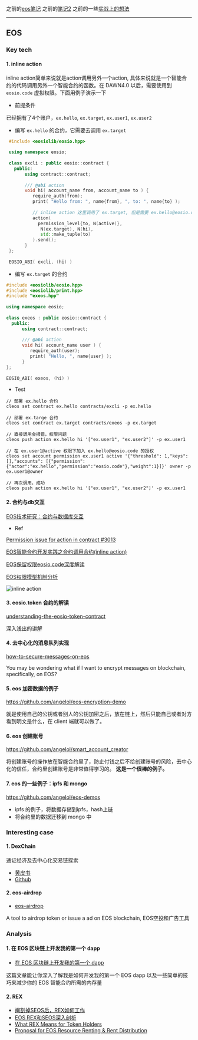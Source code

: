 
之前的[eos笔记](http://note.youdao.com/noteshare?id=09ccaccfdff1f9bcbe46ce61a4956225&sub=82B339E6589947029478E3433AAF0517)
之前的[笔记2](http://note.youdao.com/noteshare?id=4a5a4648072bc44ee7d436760943c634&sub=69C71E350A2D49DF8FA88B67507C6718)
之前的一些[实战上的想法](http://note.youdao.com/noteshare?id=2598c5129a348621902eef1ef8b4196d&sub=24BA5E0E47504351BD60726BA7E25746)

---

## EOS

### Key tech

#### 1. inline action

inline action简单来说就是action调用另外一个action, 具体来说就是一个智能合约的代码调用另外一个智能合约的函数。在 DAWN4.0 以后，需要使用到 `eosio.code` 虚拟权限。下面用例子演示一下

- 前提条件

已经拥有了4个账户，`ex.hello`, `ex.target`, `ex.user1`, `ex.user2`

- 编写 `ex.hello` 的合约，它需要去调用 `ex.target`

```cpp
 #include <eosiolib/eosio.hpp>                                          
                                                                        
 using namespace eosio;                                                 
                                                                        
 class excli : public eosio::contract {                                 
   public:                                                              
       using contract::contract;                                        
                                                                        
       /// @abi action                                                  
       void hi( account_name from, account_name to ) {                  
          require_auth(from);                                           
          print( "Hello from: ", name{from}, ", to: ", name{to} );      
                                                                        
          // inline action 这里调用了 ex.target, 但是需要 ex.hello@eosio.code 权限                                            
          action(                                                       
            permission_level{to, N(active)},                            
             N(ex.target), N(hi),                                       
             std::make_tuple(to)                                        
          ).send();                                                     
       }                                                                
 };                                                                     
                                                                        
 EOSIO_ABI( excli, (hi) )
```

- 编写 `ex.target` 的合约

```cpp
#include <eosiolib/eosio.hpp>                          
#include <eosiolib/print.hpp>                          
#include "exeos.hpp"                                   
                                                       
using namespace eosio;                                 
                                                       
class exeos : public eosio::contract {                 
  public:                                              
      using contract::contract;                        
                                                       
      /// @abi action                                  
      void hi( account_name user ) {                   
         require_auth(user);                           
         print( "Hello, ", name{user} );               
      }                                                
};                                                     
                                                       
EOSIO_ABI( exeos, (hi) )                               
```

- Test

```
// 部署 ex.hello 合约
cleos set contract ex.hello contracts/excli -p ex.hello

// 部署 ex.targe 合约
cleos set contract ex.target contracts/exeos -p ex.target

// 直接调用会报错，权限问题
cleos push action ex.hello hi '["ex.user1", "ex.user2"]' -p ex.user1

// 在 ex.user1@active 权限下加入 ex.hello@eosio.code 的授权
cleos set account permission ex.user1 active '{"threshold": 1,"keys": [],"accounts": [{"permission":{"actor":"ex.hello","permission":"eosio.code"},"weight":1}]}' owner -p ex.user1@owner

// 再次调用，成功
cleos push action ex.hello hi '["ex.user1", "ex.user2"]' -p ex.user1
```

#### 2. 合约与db交互

[EOS技术研究：合约与数据库交互](https://www.cnblogs.com/Evsward/p/multi_index.html)

- Ref

[Permission issue for action in contract #3013](https://github.com/EOSIO/eos/issues/3013)

[EOS智能合约开发实践之合约调用合约(inline action)](https://blog.csdn.net/itleaks/article/details/80535318)

[EOS保留权限eosio.code深度解读](https://blog.csdn.net/itleaks/article/details/80557560)

[EOS权限模型机制分析](https://blog.csdn.net/itleaks/article/details/80422288)

![inline action](https://github.com/shniu/notes/raw/master/img/eos-inline-action.jpg)

#### 3. eosio.token 合约的解读

[understanding-the-eosio-token-contract](https://medium.com/coinmonks/understanding-the-eosio-token-contract-87466b9fdca9)

深入浅出的讲解

#### 4. 去中心化的消息队列实现

[how-to-secure-messages-on-eos](https://medium.com/coinmonks/how-to-secure-messages-on-eos-ebb869a459ea)

You may be wondering what if I want to encrypt messages on blockchain, specifically, on EOS?

#### 5. eos 加密数据的例子

https://github.com/angelol/eos-encryption-demo

就是使用自己的公钥或者别人的公钥加密之后，放在链上，然后只能自己或者对方看到明文是什么，在 client 端就可以做了。

#### 6. eos 创建账号

https://github.com/angelol/smart_account_creator

将创建账号的操作放在智能合约里了，防止付钱之后不给创建账号的风险，去中心化的信任，合约里创建账号是非常值得学习的。
**这是一个很棒的例子。**

#### 7. eos 的一些例子：ipfs 和 mongo

https://github.com/angelol/eos-demos

- ipfs 的例子，将数据存储到ipfs，hash上链
- 将合约里的数据迁移到 mongo 中

### Interesting case

#### 1. DexChain

通证经济及去中心化交易链探索

- [黄皮书](https://github.com/DexChain/eos-dexchain/blob/master/YellowPaper.md)
- [Github](https://github.com/DexChain/eos-dexchain)

#### 2. eos-airdrop

- [eos-airdrop](https://github.com/itleaks/eos-airdrop)

A tool to airdrop token or issue a ad on EOS blockchain, EOS空投和广告工具

### Analysis

#### 1. 在 EOS 区块链上开发我的第一个 dapp

- [在 EOS 区块链上开发我的第一个 dapp](https://bihu.com/article/1166771)

这篇文章能让你深入了解我是如何开发我的第一个 EOS dapp 以及一些简单的技巧来减少你的 EOS 智能合约所需的内存量

#### 2. REX

- [阉割掉SEOS后，REX如何工作](https://bihu.com/article/1145781)
- [EOS REX和SEOS深入剖析](https://bihu.com/article/1112584)
- [What REX Means for Token Holders](https://medium.com/@eoscafe/what-rex-means-for-token-holders-238375dea397)
- [Proposal for EOS Resource Renting & Rent Distribution](https://medium.com/@bytemaster/proposal-for-eos-resource-renting-rent-distribution-9afe8fb3883a)

